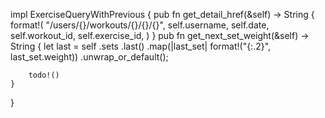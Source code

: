 impl ExerciseQueryWithPrevious {
pub fn get_detail_href(&self) -> String {
format!(
"/users/{}/workouts/{}/{}/{}",
self.username, self.date, self.workout_id, self.exercise_id,
)
}
pub fn get_next_set_weight(&self) -> String {
let last = self
.sets
.last()
.map(|last_set| format!("{:.2}", last_set.weight))
.unwrap_or_default();

        todo!()
    }

}
